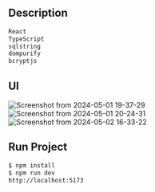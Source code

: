 ## Description
```bash
React
TypeScript
sqlstring
dompurify
bcryptjs
```
## UI
![Screenshot from 2024-05-01 19-37-29](https://github.com/eherrera-finmont/owasp-test/assets/168577469/cd5d6dc8-156d-4b40-aa24-27ca4cf2f951)
![Screenshot from 2024-05-01 20-24-31](https://github.com/eherrera-finmont/owasp-test/assets/168577469/293403f1-416e-40a2-9faa-3aff72b7ed7f)
![Screenshot from 2024-05-02 16-33-22](https://github.com/eherrera-finmont/owasp-test/assets/168577469/50bc9455-1ac4-4f44-8330-f84420658557)



## Run Project
```bash
$ npm install
$ npm run dev
http://localhost:5173
```
